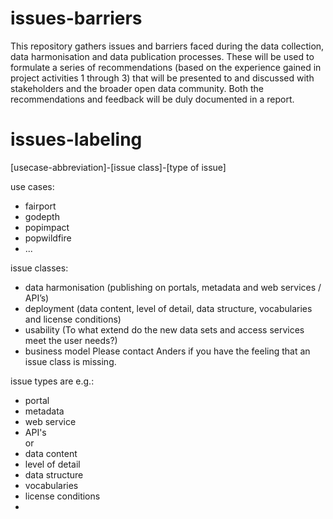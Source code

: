 # issues-barriers
This repository gathers issues and barriers faced during the data collection, data harmonisation and data publication processes. These will be used to formulate a series of recommendations (based on the experience gained in project activities 1 through 3) that will be presented to and discussed with stakeholders and the broader open data community.
Both the recommendations and feedback will be duly documented in a report.
# issues-labeling
[usecase-abbreviation]-[issue class]-[type of issue]

use cases:
- fairport
- godepth
- popimpact
- popwildfire
- ...

issue classes:
- data harmonisation (publishing on portals, metadata and web services / API’s)
- deployment (data content, level of detail, data structure, vocabularies and license conditions)
- usability (To what extend do the new data sets and access services meet the user needs?)
- business model
Please contact Anders if you have the feeling that an issue class is missing.

issue types are e.g.:
- portal
- metadata
- web service
- API's
<br>or
- data content
- level of detail
- data structure
- vocabularies
- license conditions
-
